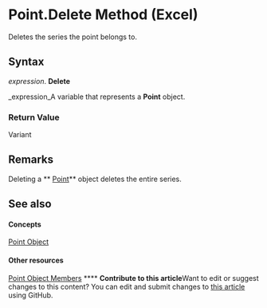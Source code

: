 
# Point.Delete Method (Excel)

Deletes the series the point belongs to.


## Syntax

 _expression_. **Delete**

 _expression_A variable that represents a  **Point** object.


### Return Value

Variant


## Remarks

Deleting a  ** [Point](48ed9aec-2d29-ec4d-8e55-fca13982c358.md)** object deletes the entire series.


## See also


#### Concepts


 [Point Object](48ed9aec-2d29-ec4d-8e55-fca13982c358.md)
#### Other resources


 [Point Object Members](a533258d-fc3b-9fe1-2a77-a55ecbe7bd7a.md)
****   **Contribute to this article**Want to edit or suggest changes to this content? You can edit and submit changes to  [this article](https://github.com/jhershey00/VBA_Excel_Test/OpenXMLCon/articles/cc2c7d0b-5599-ba03-89df-6b8fee02bfe0.md) using GitHub.

